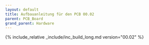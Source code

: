 ```yaml
---
layout: default
title: Aufbauanleitung für den PCB 00.02
parent: PCB_Board
grand_parent: Hardware
---
```


{% include_relative _include/inc_build_long.md version="00.02" %}